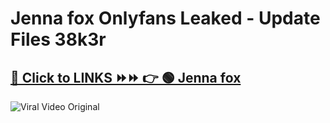 
 # Jenna fox Onlyfans Leaked - Update Files 38k3r

## <h2><a href="https://clipsfans.com/Jenna_fox&ref=git">🔗 Click to LINKS ⏩⏩ 👉 🟢 Jenna fox </a></h2>

<a href="https://clipsfans.com/Jenna_fox&ref=git" rel="nofollow" data-target="animated-image.originalLink"><img src="https://i.ibb.co.com/xMMVF88/686577567.gif" alt="Viral Video Original" style="max-width: 100%; display: inline-block;" data-target="animated-image.originalImage"></a>

